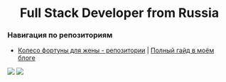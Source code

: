 <div id="header" align="center">
  <h1>Full Stack Developer from Russia</h1>
</div>

### Навигация по репозиториям
<ul>
  <li>
    <a href="https://github.com/BardToyn/KotenkovaKoleso" target="_black">Колесо фортуны для жены - репозитории</a><span> | </span><a href="#" target="_black">Полный гайд в моём блоге</a>
  </li>
</ul>

![](http://github-profile-summary-cards.vercel.app/api/cards/most-commit-language?username=BardToyn&theme=2077)
![](http://github-profile-summary-cards.vercel.app/api/cards/productive-time?username=BardToyn&theme=2077&utcOffset=8)
